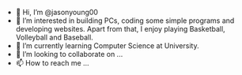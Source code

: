 - 👋 Hi, I’m @jasonyoung00
- 👀 I’m interested in building PCs, coding some simple programs and developing websites. Apart from that, I enjoy playing Basketball, Volleyball and Baseball.
- 🌱 I’m currently learning Computer Science at University.
- 💞️ I’m looking to collaborate on ...
- 📫 How to reach me ...

<!---
jasonyoung00/jasonyoung00 is a ✨ special ✨ repository because its `README.md` (this file) appears on your GitHub profile.
You can click the Preview link to take a look at your changes.
--->
